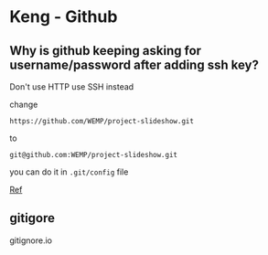 # Keng - Github



## Why is github keeping asking for username/password after adding ssh key?





Don't use HTTP use SSH instead

change

```
https://github.com/WEMP/project-slideshow.git 
```

to

```
git@github.com:WEMP/project-slideshow.git
```

you can do it in `.git/config` file



[Ref](https://stackoverflow.com/questions/10909221/why-is-github-asking-for-username-password-when-following-the-instructions-on-sc#:~:text=If%20Git%20prompts%20you%20for,through%20strict%20firewalls%20and%20proxies.)





## gitigore

 gitignore.io



